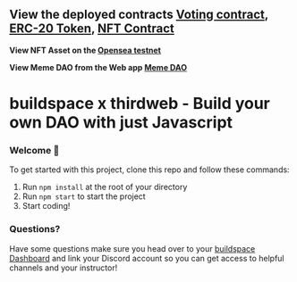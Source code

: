 ## **View the deployed contracts** [Voting contract](https://rinkeby.etherscan.io/tx/0x3881dc3fcaad7e2b5d142bfa11b8aa1e4ce7915d67662a140944256db8a5fb17), [ERC-20 Token](https://rinkeby.etherscan.io/token/0x218d3686d4d45e5ecaaab8b451a1cf13a93329ec), [NFT Contract](https://rinkeby.etherscan.io/address/0xBFb3f589f249C7e09495774177Df16d13B438814)
**View NFT Asset on the [Opensea testnet](https://testnets.opensea.io/assets/rinkeby/0xBFb3f589f249C7e09495774177Df16d13B438814/0)**

**View Meme DAO from the Web app [Meme DAO](https://t.co/vLvolysEZV)**


# buildspace x thirdweb - Build your own DAO with just Javascript

### **Welcome 👋**
To get started with this project, clone this repo and follow these commands:

1. Run `npm install` at the root of your directory
2. Run `npm start` to start the project
3. Start coding!

### **Questions?**
Have some questions make sure you head over to your [buildspace Dashboard](https://app.buildspace.so/projects/COb520aae3-7925-42f4-a5e7-eaf718933766) and link your Discord account so you can get access to helpful channels and your instructor!
